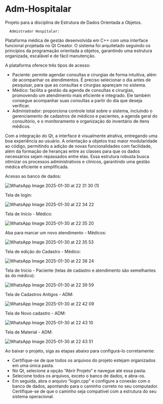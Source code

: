 # Adm-Hospitalar
Projeto para a disciplina de Estrutura de Dados Orientada a Objetos.

      Admistrador Hospitalar:
Plataforma médica de gestão desenvolvida em C++ com uma interface funcional projetada no Qt Creator. O sistema foi arquitetado seguindo os princípios da programação orientada a objetos, garantindo uma estrutura organizada, escalável e de fácil manutenção.

A plataforma oferece três tipos de acesso:
- Paciente: permite agendar consultas e cirurgias de forma intuitiva, além de acompanhar os atendimentos. É preciso selecionar o dia antes de pesquisar, para que as consultas e cirurgias apareçam no sistema.
- Médico: facilita a gestão da agenda de consultas e cirurgias, promovendo um atendimento mais eficiente e integrado. Ele também consegue acompanhar suas consultas a partir do dia que deseja verificar.
- Administrador: proporciona controle total sobre o sistema, incluindo o gerenciamento de cadastros de médicos e pacientes, a agenda geral do consultório, e o monitoramento e organização do inventário de itens médicos.

Com a integração do Qt, a interface é visualmente atrativa, entregando uma boa experiência ao usuário. A orientação a objetos traz maior modularidade ao código, permitindo a adição de novas funcionalidades com facilidade, além da formação de heranças entre as classes para que os dados necessários sejam repassados entre elas. Essa estrutura robusta busca otimizar os processos administrativos e clínicos, garantindo uma gestão médica eficiente e simplificada.

Acesso ao banco de dados:

![WhatsApp Image 2025-01-30 at 22 31 30 (1)](https://github.com/user-attachments/assets/9dfbbd7e-dcb5-48a7-b3fd-6748d9d0fca0)

Tela de login:

![WhatsApp Image 2025-01-30 at 22 34 22](https://github.com/user-attachments/assets/46f5192f-1976-4696-a02c-5774aaa9e1aa)

Tela de Início - Médico:

![WhatsApp Image 2025-01-30 at 22 35 20](https://github.com/user-attachments/assets/0587670a-eec6-4a8c-a560-ca67d5a11510)

Aba para marcar um novo atendimento - Médicos:

![WhatsApp Image 2025-01-30 at 22 35 53](https://github.com/user-attachments/assets/d711c9d2-2b98-498d-b9d9-f10b771b3b8d)

Tela de edição do Cadastro - Médico:

![WhatsApp Image 2025-01-30 at 22 38 24](https://github.com/user-attachments/assets/fca25474-e832-476b-8088-0c6c40a63900)

Tela de Início - Paciente (telas de cadastro e atendimento são semelhantes às do médico):

![WhatsApp Image 2025-01-30 at 22 39 59](https://github.com/user-attachments/assets/29429227-c723-47d2-bb46-f066c05a539a)

Tela de Cadastros Antigos - ADM:

![WhatsApp Image 2025-01-30 at 22 42 09](https://github.com/user-attachments/assets/3129e1f5-f35e-488f-bfd8-0f7dd1f5157d)

Tela de Novo cadastro - ADM:

![WhatsApp Image 2025-01-30 at 22 43 10](https://github.com/user-attachments/assets/9c9340fb-cf60-472f-91e7-bd65355d37cf)

Tela de Material - ADM:

![WhatsApp Image 2025-01-30 at 22 43 51](https://github.com/user-attachments/assets/7060d459-04f3-47f7-87ea-269a76605e8b)


Ao baixar o projeto, siga as etapas abaixo para configurá-lo corretamente:

- Certifique-se de que todos os arquivos do projeto estejam organizados em uma única pasta.
- No Qt, selecione a opção “Abrir Projeto” e navegue até essa pasta.
- Selecione todos os arquivos, exceto o banco de dados, e abra-os.
- Em seguida, abra o arquivo “login.cpp” e configure a conexão com o banco de dados, apontando para o caminho correto no seu computador. Certifique-se de que o caminho seja compatível com a estrutura do seu sistema operacional.

